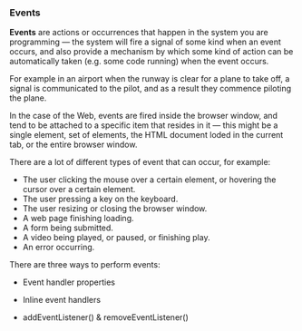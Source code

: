 ### Events

**Events** are actions or occurrences that happen in the system you are programming
— the system will fire a signal of some kind when an event occurs, and also provide
a mechanism by which some kind of action can be automatically taken (e.g. some
code running) when the event occurs.


For example in an airport when the runway is clear for a plane to take off, a signal is
communicated to the pilot, and as a result they commence piloting the plane.

In the case of the Web, events are fired inside the browser window, and tend to be
attached to a specific item that resides in it — this might be a single element, set of
elements, the HTML document loded in the current tab, or the entire browser window.

There are a lot of different types of event that can occur, for example:
 + The user clicking the mouse over a certain element, or hovering the cursor over
a certain element.
+ The user pressing a key on the keyboard.
+ The user resizing or closing the browser window.
+ A web page finishing loading.
+ A form being submitted.
+ A video being played, or paused, or finishing play.
+ An error occurring.

There are three ways to perform events:

+ Event handler properties

+ Inline event handlers

+ addEventListener() & removeEventListener()




